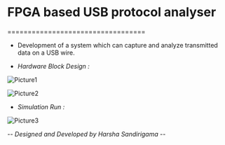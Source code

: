 # FPGA based USB protocol analyser
==================================

- Development of a system which can capture and analyze transmitted data on a USB wire.

- *Hardware Block Design :*

![Picture1](https://user-images.githubusercontent.com/93194810/139517761-dc1b73a1-f579-4981-b381-9ed9dbfb7ebe.jpg)

![Picture2](https://user-images.githubusercontent.com/93194810/139517781-2a593c34-95ee-47ad-a0f5-e8c88823a6bc.jpg)

- *Simulation Run :*

![Picture3](https://user-images.githubusercontent.com/93194810/139517842-9597ecd2-766b-4600-97b4-467abaac6cb5.png)

-- *Designed and Developed by Harsha Sandirigama* --
